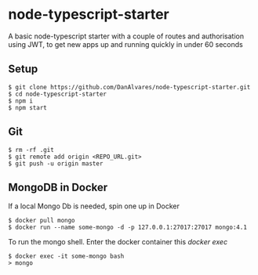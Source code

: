 # node-typescript-starter

A basic node-typescript starter with a couple of routes and authorisation using JWT, to get new apps up and running quickly in under 60 seconds

## Setup
    $ git clone https://github.com/DanAlvares/node-typescript-starter.git
    $ cd node-typescript-starter
    $ npm i
    $ npm start

## Git
    $ rm -rf .git
    $ git remote add origin <REPO_URL.git>
    $ git push -u origin master

## MongoDB in Docker
If a local Mongo Db is needed, spin one up in Docker

    $ docker pull mongo
    $ docker run --name some-mongo -d -p 127.0.0.1:27017:27017 mongo:4.1

To run the mongo shell. Enter the docker container this _docker exec_

    $ docker exec -it some-mongo bash
    > mongo
